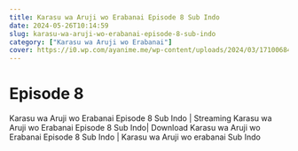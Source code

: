 ```yaml
---
title: Karasu wa Aruji wo Erabanai Episode 8 Sub Indo
date: 2024-05-26T10:14:59
slug: karasu-wa-aruji-wo-erabanai-episode-8-sub-indo
category: ["Karasu wa Aruji wo Erabanai"]
cover: https://i0.wp.com/ayanime.me/wp-content/uploads/2024/03/1710068455-2904-141499.jpg
---
```


# Episode 8
<p>Karasu wa Aruji wo Erabanai Episode 8 Sub Indo | Streaming Karasu wa Aruji wo Erabanai Episode 8 Sub Indo| Download Karasu wa Aruji wo Erabanai Episode 8 Sub Indo | Karasu wa Aruji wo erabanai Sub Indo</p>

